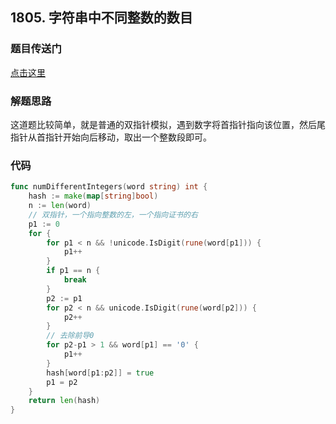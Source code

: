 ## 1805. 字符串中不同整数的数目

### 题目传送门

[点击这里](https://leetcode.cn/problems/number-of-different-integers-in-a-string/)

### 解题思路

这道题比较简单，就是普通的双指针模拟，遇到数字将首指针指向该位置，然后尾指针从首指针开始向后移动，取出一个整数段即可。

### 代码

```go
func numDifferentIntegers(word string) int {
	hash := make(map[string]bool)
	n := len(word)
	// 双指针，一个指向整数的左，一个指向证书的右
	p1 := 0
	for {
		for p1 < n && !unicode.IsDigit(rune(word[p1])) {
			p1++
		}
		if p1 == n {
			break
		}
		p2 := p1
		for p2 < n && unicode.IsDigit(rune(word[p2])) {
			p2++
		}
		// 去除前导0
		for p2-p1 > 1 && word[p1] == '0' {
			p1++
		}
		hash[word[p1:p2]] = true
		p1 = p2
	}
	return len(hash)
}

```